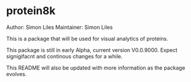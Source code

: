 # protein8k
Author: Simon Liles
Maintainer: Simon Liles

This is a package that will be used for visual analytics of proteins. 

This package is still in early Alpha, current version V0.0.9000. Expect signigifacnt and continous changes for a while. 

This README will also be updated with more information as the package evolves. 
